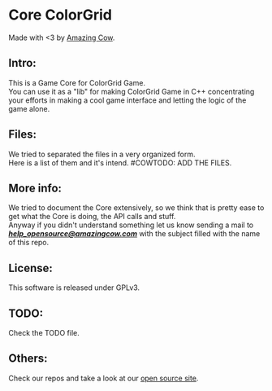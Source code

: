 Core ColorGrid 
====
Made with <3 by [Amazing Cow](http://www.amazingcow.com).

## Intro:
This is a Game Core for ColorGrid Game.   
You can use it as a "lib" for making ColorGrid Game in C++ concentrating 
your efforts in making a cool game interface and letting the logic of the 
game alone.

## Files:
We tried to separated the files in a very organized form.   
Here is a list of them and it's intend.
#COWTODO: ADD THE FILES.

## More info:
We tried to document the Core extensively, so we think that is pretty ease to 
get what the Core is doing, the API calls and stuff.   
Anyway if you didn't understand something let us know sending a mail to 
***help_opensource@amazingcow.com***  with the subject filled with the
name of this repo.

## License:
This software is released under GPLv3.

## TODO:
Check the TODO file.

## Others:
Check our repos and take a look at our [open source site](http://opensource.amazingcow.com).

